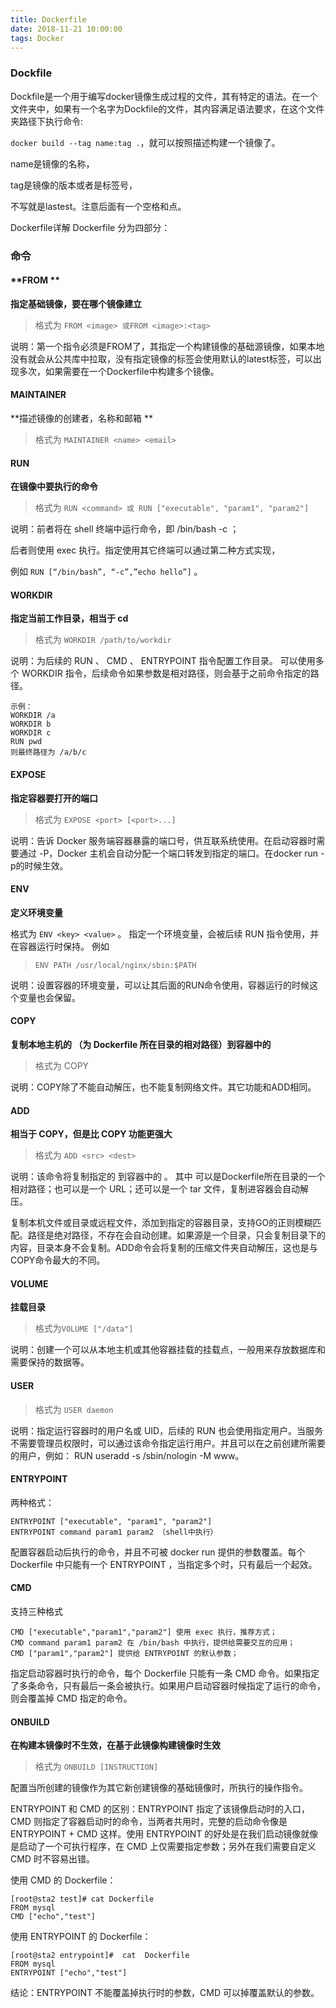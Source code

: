 ```yaml
---
title: Dockerfile
date: 2018-11-21 10:00:00
tags: Docker
---
```


### Dockfile

Dockfile是一个用于编写docker镜像生成过程的文件，其有特定的语法。在一个文件夹中，如果有一个名字为Dockfile的文件，其内容满足语法要求，在这个文件夹路径下执行命令:

`docker build --tag name:tag .`，就可以按照描述构建一个镜像了。

name是镜像的名称，

tag是镜像的版本或者是标签号，

不写就是lastest。注意后面有一个空格和点。 



Dockerfile详解 Dockerfile 分为四部分：

### 命令

#### **FROM **

**指定基础镜像，要在哪个镜像建立**

> 格式为 `FROM <image> 或FROM <image>:<tag>`

说明：第一个指令必须是FROM了，其指定一个构建镜像的基础源镜像，如果本地没有就会从公共库中拉取，没有指定镜像的标签会使用默认的latest标签，可以出现多次，如果需要在一个Dockerfile中构建多个镜像。 



#### **MAINTAINER**

**描述镜像的创建者，名称和邮箱 **

> 格式为 `MAINTAINER <name> <email>`



#### **RUN**

**在镜像中要执行的命令**

> 格式为 `RUN <command> 或 RUN ["executable", "param1", "param2"]`

说明：前者将在 shell 终端中运行命令，即 /bin/bash -c ；

后者则使用 exec 执行。指定使用其它终端可以通过第二种方式实现，

例如 `RUN [“/bin/bash”, “-c”,”echo hello”]` 。



#### **WORKDIR**

**指定当前工作目录，相当于 cd**

> 格式为 `WORKDIR /path/to/workdir`

说明：为后续的 RUN 、 CMD 、 ENTRYPOINT 指令配置工作目录。
可以使用多个 WORKDIR 指令，后续命令如果参数是相对路径，则会基于之前命令指定的路径。

```
示例：
WORKDIR /a
WORKDIR b
WORKDIR c
RUN pwd
则最终路径为 /a/b/c
```



#### **EXPOSE**

**指定容器要打开的端口**

> 格式为 `EXPOSE <port> [<port>...]`

说明：告诉 Docker 服务端容器暴露的端口号，供互联系统使用。在启动容器时需要通过 -P，Docker 主机会自动分配一个端口转发到指定的端口。在docker run -p的时候生效。 



#### **ENV**

**定义环境变量**

格式为 `ENV <key> <value>` 。 指定一个环境变量，会被后续 RUN 指令使用，并在容器运行时保持。
例如

> `ENV PATH /usr/local/nginx/sbin:$PATH`

说明：设置容器的环境变量，可以让其后面的RUN命令使用，容器运行的时候这个变量也会保留。 



#### **COPY**

**复制本地主机的 （为 Dockerfile 所在目录的相对路径）到容器中的**

> 格式为 COPY <src> <dest> 

说明：COPY除了不能自动解压，也不能复制网络文件。其它功能和ADD相同。 



#### **ADD**

**相当于 COPY，但是比 COPY 功能更强大**

> 格式为 `ADD <src> <dest>`

说明：该命令将复制指定的 到容器中的 。 其中 可以是Dockerfile所在目录的一个相对路径；也可以是一个 URL；还可以是一个 tar 文件，复制进容器会自动解压。

复制本机文件或目录或远程文件，添加到指定的容器目录，支持GO的正则模糊匹配。路径是绝对路径，不存在会自动创建。如果源是一个目录，只会复制目录下的内容，目录本身不会复制。ADD命令会将复制的压缩文件夹自动解压，这也是与COPY命令最大的不同。 



#### **VOLUME**

**挂载目录**

> 格式为`VOLUME ["/data"]`

说明：创建一个可以从本地主机或其他容器挂载的挂载点，一般用来存放数据库和需要保持的数据等。

#### **USER**

> 格式为 `USER daemon`

说明：指定运行容器时的用户名或 UID，后续的 RUN 也会使用指定用户。当服务不需要管理员权限时，可以通过该命令指定运行用户。并且可以在之前创建所需要的用户，例如： RUN useradd -s /sbin/nologin -M www。



#### **ENTRYPOINT**

两种格式：

```
ENTRYPOINT ["executable", "param1", "param2"]
ENTRYPOINT command param1 param2 （shell中执行）
```

配置容器启动后执行的命令，并且不可被 docker run 提供的参数覆盖。每个 Dockerfile 中只能有一个 ENTRYPOINT ，当指定多个时，只有最后一个起效。

#### **CMD**

支持三种格式

```
CMD ["executable","param1","param2"] 使用 exec 执行，推荐方式；
CMD command param1 param2 在 /bin/bash 中执行，提供给需要交互的应用；
CMD ["param1","param2"] 提供给 ENTRYPOINT 的默认参数；
```

指定启动容器时执行的命令，每个 Dockerfile 只能有一条 CMD 命令。如果指定了多条命令，只有最后一条会被执行。如果用户启动容器时候指定了运行的命令，则会覆盖掉 CMD 指定的命令。



#### **ONBUILD**

**在构建本镜像时不生效，在基于此镜像构建镜像时生效**

> 格式为 `ONBUILD [INSTRUCTION]`

配置当所创建的镜像作为其它新创建镜像的基础镜像时，所执行的操作指令。

ENTRYPOINT 和 CMD 的区别：ENTRYPOINT 指定了该镜像启动时的入口，CMD 则指定了容器启动时的命令，当两者共用时，完整的启动命令像是 ENTRYPOINT + CMD 这样。使用 ENTRYPOINT 的好处是在我们启动镜像就像是启动了一个可执行程序，在 CMD 上仅需要指定参数；另外在我们需要自定义 CMD 时不容易出错。

使用 CMD 的 Dockerfile：

```
[root@sta2 test]# cat Dockerfile 
FROM mysql
CMD ["echo","test"]
```

使用 ENTRYPOINT 的 Dockerfile：

```
[root@sta2 entrypoint]#  cat  Dockerfile 
FROM mysql
ENTRYPOINT ["echo","test"]
```

结论：ENTRYPOINT 不能覆盖掉执行时的参数，CMD 可以掉覆盖默认的参数。